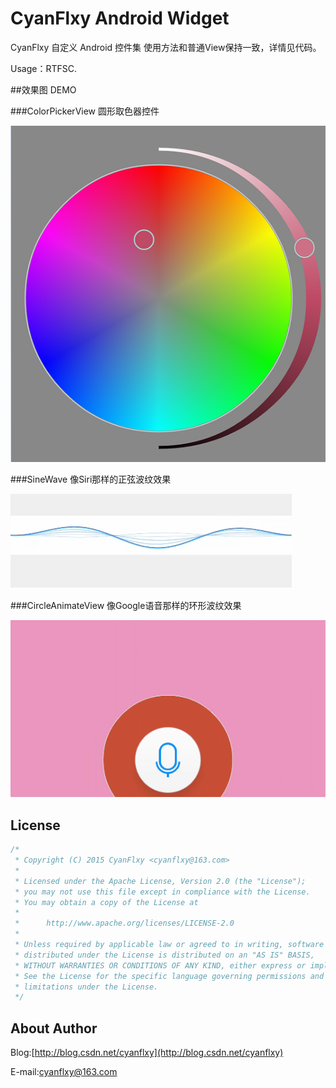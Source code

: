 # CyanFlxy Android Widget
CyanFlxy 自定义 Android 控件集
使用方法和普通View保持一致，详情见代码。

Usage：RTFSC.

##效果图 DEMO


###ColorPickerView
圆形取色器控件

![ColorPickerView](ScreenShot/ColorPickerView.png)

###SineWave
像Siri那样的正弦波纹效果

![SineWave](ScreenShot/SineWave.gif)

###CircleAnimateView
像Google语音那样的环形波纹效果

![CircleAnimateView](ScreenShot/CircleAnimateView.gif)


## License

```java
/*
 * Copyright (C) 2015 CyanFlxy <cyanflxy@163.com>
 *
 * Licensed under the Apache License, Version 2.0 (the "License");
 * you may not use this file except in compliance with the License.
 * You may obtain a copy of the License at
 *
 *      http://www.apache.org/licenses/LICENSE-2.0
 *
 * Unless required by applicable law or agreed to in writing, software
 * distributed under the License is distributed on an "AS IS" BASIS,
 * WITHOUT WARRANTIES OR CONDITIONS OF ANY KIND, either express or implied.
 * See the License for the specific language governing permissions and
 * limitations under the License.
 */
```

## About Author
Blog:[http://blog.csdn.net/cyanflxy](http://blog.csdn.net/cyanflxy)

E-mail:[cyanflxy@163.com](mailto:cyanflxy@163.com)


